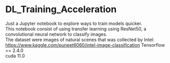 # DL_Training_Acceleration

Just a Jupyter notebook to explore ways to train models quicker.<br>
This notebook consist of using transfer learning using ResNet50, a convolutional neural network to classify images. <br>
The dataset were images of natural scenes that was collected by Intel: <br>
https://www.kaggle.com/puneet6060/intel-image-classification
Tensorflow == 2.4.0 <br>
cuda 11.0
  
